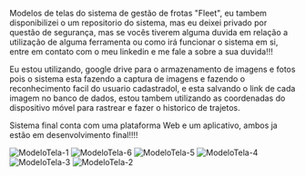 Modelos de telas do sistema de gestão de frotas "Fleet", eu tambem disponibilizei o um repositorio do sistema, mas eu deixei privado por questão de segurança, mas se vocês tiverem alguma duvida em relação a utilização de alguma ferramenta ou como irá funcionar o sistema em si, entre em contato com o meu linkedin e me fale a sobre a sua duvida!!!

Eu estou utilizando, google drive para o armazenamento de imagens e fotos pois o sistema esta fazendo a captura de imagens e fazendo o reconhecimento facil do usuario cadastradol, e esta salvando o link de cada imagem no banco de dados, estou tambem utilizando as coordenadas do dispositivo móvel para rastrear e fazer o historico de trajetos.

Sistema final conta com uma plataforma Web e um aplicativo, ambos ja estão em desenvolvimento final!!!!


![ModeloTela-1](https://github.com/GabrielVeras9/Description-for-Fleet/assets/111778668/a924d9fd-b87f-4fc2-80f6-e96c940b9e4c)
![ModeloTela-6](https://github.com/GabrielVeras9/Description-for-Fleet/assets/111778668/a37ee61c-f72e-4be5-acbc-4cf8b8b00b00)
![ModeloTela-5](https://github.com/GabrielVeras9/Description-for-Fleet/assets/111778668/975ee76c-0255-4b1a-9617-9f21bb8c7803)
![ModeloTela-4](https://github.com/GabrielVeras9/Description-for-Fleet/assets/111778668/27138259-b31b-4224-b5eb-a781808768b0)
![ModeloTela-3](https://github.com/GabrielVeras9/Description-for-Fleet/assets/111778668/61bb706e-8394-45e7-aa8f-8fb0007a68e6)
![ModeloTela-2](https://github.com/GabrielVeras9/Description-for-Fleet/assets/111778668/9e109a15-35f6-429e-89be-6d4a6109a130)
